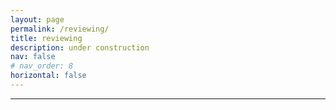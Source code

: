 ```yaml
---
layout: page
permalink: /reviewing/
title: reviewing
description: under construction
nav: false
# nav_order: 8
horizontal: false
---
```

<!-- Organize your courses by years, topics, or universities, however you like! -->
<!-- ## Journals 
* TSP, TWC, TMLCN, TSIP, OJCOMS, TNNLS, J-SAC 

## Conferences
* ISIT, ICASSP, ASILOMAR, VTC -->
---
